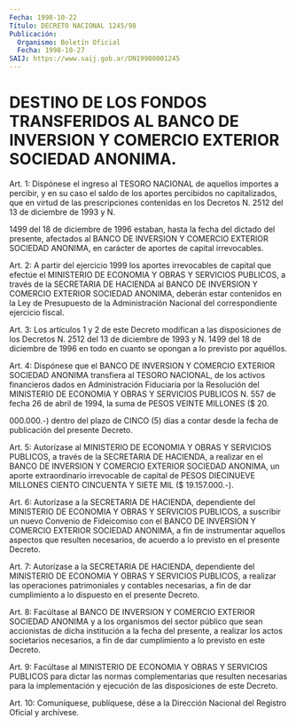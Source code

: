 ```yaml
---
Fecha: 1998-10-22
Título: DECRETO NACIONAL 1245/98
Publicación:
  Organismo: Boletín Oficial
  Fecha: 1998-10-27
SAIJ: https://www.saij.gob.ar/DN19980001245
---
```

# DESTINO DE LOS FONDOS TRANSFERIDOS AL BANCO DE INVERSION Y COMERCIO EXTERIOR SOCIEDAD ANONIMA.

<a id="1"></a>
Art. 1: Dispónese el ingreso al TESORO  NACIONAL  de  aquellos importes  a  percibir,  y  en  su  caso  el  saldo  de  los aportes percibidos  no  capitalizados,  que en virtud de las prescripciones contenidas en los Decretos N. 2512 del 13 de diciembre de 1993 y N.

1499  del  18  de diciembre de 1996 estaban,  hasta  la  fecha  del dictado del presente,  afectados  al  BANCO DE INVERSION Y COMERCIO EXTERIOR  SOCIEDAD  ANONIMA,  en carácter  de  aportes  de  capital irrevocables.

<a id="2"></a>
Art. 2: A partir del ejercicio  1999  los  aportes irrevocables de capital que efectúe el MINISTERIO DE ECONOMIA  Y  OBRAS Y SERVICIOS PUBLICOS,  a  través  de  la  SECRETARIA  DE HACIENDA al  BANCO  DE INVERSION  Y  COMERCIO  EXTERIOR  SOCIEDAD ANONIMA,  deberán  estar contenidos en la Ley de Presupuesto  de  la Administración Nacional del correspondiente ejercicio fiscal.

<a id="3"></a>
Art.  3:  Los  artículos 1 y 2 de este Decreto  modifican  a  las disposiciones de los Decretos N. 2512 del 13 de diciembre de 1993 y N. 1499 del 18 de diciembre de 1996 en todo en cuanto se opongan a lo previsto por aquéllos.

<a id="4"></a>
Art. 4: Dispónese que el BANCO DE  INVERSION  Y  COMERCIO EXTERIOR SOCIEDAD  ANONIMA  transfiera  al TESORO NACIONAL, de  los  activos financieros dados en Administración  Fiduciaria  por  la Resolución del MINISTERIO DE ECONOMIA Y OBRAS Y SERVICIOS PUBLICOS N. 557  de fecha  26  de abril de 1994, la suma de PESOS VEINTE MILLONES ($ 20.

000.000.-) dentro  del  plazo  de  CINCO (5) días a contar desde la fecha de publicación del presente Decreto.

<a id="5"></a>
Art. 5: Autorízase al MINISTERIO DE  ECONOMIA  Y OBRAS Y SERVICIOS PUBLICOS, a través de la SECRETARIA DE HACIENDA,  a  realizar en el BANCO DE INVERSION Y COMERCIO EXTERIOR SOCIEDAD ANONIMA,  un aporte extraordinario  irrevocable de capital de PESOS DIECINUEVE MILLONES CIENTO CINCUENTA Y SIETE MIL ($ 19.157.000.-).

<a id="6"></a>
Art. 6: Autorízase  a  la  SECRETARIA DE HACIENDA, dependiente del MINISTERIO DE ECONOMIA Y OBRAS Y SERVICIOS PUBLICOS, a suscribir un nuevo Convenio de Fideicomiso  con el BANCO DE INVERSION Y COMERCIO EXTERIOR SOCIEDAD ANONIMA, a fin  de instrumentar aquellos aspectos que resulten necesarios, de acuerdo  a  lo  previsto en el presente Decreto.

<a id="7"></a>
Art.  7: Autorízase a la SECRETARIA DE HACIENDA,  dependiente  del MINISTERIO DE ECONOMIA Y OBRAS Y SERVICIOS PUBLICOS, a realizar las operaciones  patrimoniales  y  contables  necesarias,  a fin de dar cumplimiento a lo dispuesto en el presente Decreto.

<a id="8"></a>
Art.  8:  Facúltase  al  BANCO  DE  INVERSION Y COMERCIO EXTERIOR SOCIEDAD ANONIMA y a los organismos del  sector  público  que  sean accionistas  de  dicha  institución  a  la  fecha  del  presente, a realizar los actos societarios necesarios, a fin de dar cumplimiento a lo previsto en este Decreto.

<a id="9"></a>
Art.  9: Facúltase al MINISTERIO DE ECONOMIA Y OBRAS Y SERVICIOS PUBLICOS  para  dictar  las  normas  complementarias  que  resulten necesarias  para la implementación y ejecución de las disposiciones de este Decreto.

<a id="10"></a>
Art. 10: Comuníquese,  publíquese,  dése  a la Dirección Nacional del Registro Oficial y archívese.